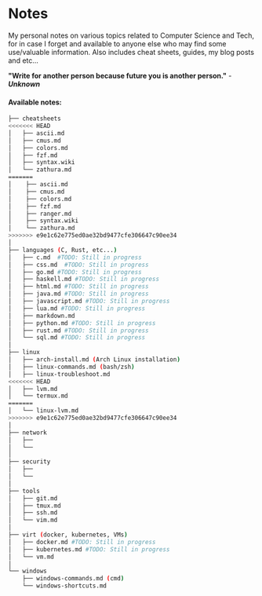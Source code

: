 # Notes
My personal notes on various topics related to Computer Science and Tech, for in case I forget and available to anyone else who may find some use/valuable information. Also includes cheat sheets, guides, my blog posts and etc...

**"Write for another person because future you is another person."** - ***Unknown***

#### Available notes:
```bash
├── cheatsheets
<<<<<<< HEAD
│   ├── ascii.md
│   ├── cmus.md
│   ├── colors.md
│   ├── fzf.md
│   ├── syntax.wiki
│   └── zathura.md
=======
│    ├── ascii.md
│    ├── cmus.md
│    ├── colors.md
│    ├── fzf.md
│    ├── ranger.md
│    ├── syntax.wiki
│    └── zathura.md
>>>>>>> e9e1c62e775ed0ae32bd9477cfe306647c90ee34
│
├── languages (C, Rust, etc...)
│   ├── c.md  #TODO: Still in progress
│   ├── css.md  #TODO: Still in progress
│   ├── go.md #TODO: Still in progress
│   ├── haskell.md #TODO: Still in progress
│   ├── html.md #TODO: Still in progress
│   ├── java.md #TODO: Still in progress
│   ├── javascript.md #TODO: Still in progress
│   ├── lua.md #TODO: Still in progress
│   ├── markdown.md
│   ├── python.md #TODO: Still in progress
│   ├── rust.md #TODO: Still in progress
│   └── sql.md #TODO: Still in progress
│
├── linux
│   ├── arch-install.md (Arch Linux installation)
│   ├── linux-commands.md (bash/zsh)
│   ├── linux-troubleshoot.md
<<<<<<< HEAD
│   ├── lvm.md
│   └── termux.md
=======
│   └── linux-lvm.md
>>>>>>> e9e1c62e775ed0ae32bd9477cfe306647c90ee34
│
├── network
│   ├── 
│   └── 
│
├── security
│   ├── 
│   └── 
│
├── tools
│   ├── git.md
│   ├── tmux.md
│   ├── ssh.md
│   └── vim.md
│
├── virt (docker, kubernetes, VMs)
│   ├── docker.md #TODO: Still in progress
│   ├── kubernetes.md #TODO: Still in progress
│   └── vm.md
│
└── windows
    ├── windows-commands.md (cmd)
    └── windows-shortcuts.md
```


